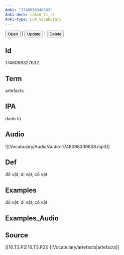 ```yaml
---
Anki: "1748098340333"
Anki-deck: cam16_t1_r4
Anki-type: LLM_Vocabulary
---
```

<button class="anki-btn-open">Open</button> | <button class="anki-btn-update">Update</button> | <button class="anki-btn-delete">Delete</button>

## Id
 1748098327632
## Term
artefacts
## IPA
danh từ

## Audio
![[Vocabulary/Audio/Audio-1748098339838.mp3]]
## Def
đồ vật, di vật, cổ vật
## Examples
đồ vật, di vật, cổ vật
## Examples_Audio

## Source
 [[16.T3.P2|16.T3.P2]]
[[Vocabulary/artefacts|artefacts]]